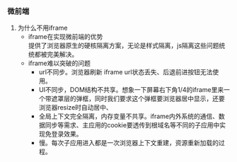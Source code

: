 ### 微前端
1. 为什么不用iframe</br>
    + iframe在实现微前端的优势</br>
      提供了浏览器原生的硬核隔离方案，无论是样式隔离，js隔离这些问题统统都被完美解决。
    + iframe难以突破的问题
      + url不同步。浏览器刷新 iframe url状态丢失、后退前进按钮无法使用。
      + UI不同步，DOM结构不共享。想象一下屏幕右下角1/4的iframe里来一个带遮罩层的弹框，同时我们要求这个弹框要浏览器居中显示，还要浏览器resize时自动居中、
      + 全局上下文完全隔离，内存变量不共享。iframe内外系统的通信、数据同步等需求、主应用的cookie要透传到根域名等不同的子应用中实现免登录效果。
      + 慢。每次子应用进入都是一次浏览器上下文重建，资源重新加载的过程。

